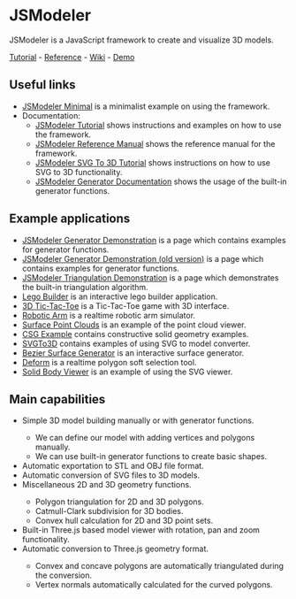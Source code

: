 JSModeler
=========

JSModeler is a JavaScript framework to create and visualize 3D models.

<a href="http://kovacsv.github.com/JSModeler/documentation/tutorial/tutorial.html">Tutorial</a> - 
<a href="http://kovacsv.github.com/JSModeler/documentation/jsmdoc/index.html">Reference</a> - 
<a href="https://github.com/kovacsv/JSModeler/wiki">Wiki</a> - 
<a href="http://kovacsv.github.com/JSModeler/documentation/demo/demonstration.html">Demo</a>

Useful links
------------
<ul>
	<li><a href="http://kovacsv.github.com/JSModeler/documentation/tutorial/minimal.html">JSModeler Minimal</a> is a minimalist example on using the framework.</li>
	<li>Documentation:
		<ul>
			<li><a href="http://kovacsv.github.com/JSModeler/documentation/tutorial/tutorial.html">JSModeler Tutorial</a> shows instructions and examples on how to use the framework.</li>
			<li><a href="http://kovacsv.github.com/JSModeler/documentation/jsmdoc/index.html">JSModeler Reference Manual</a> shows the reference manual for the framework.</li>
			<li><a href="http://kovacsv.github.com/JSModeler/documentation/tutorial/svgto3d.html">JSModeler SVG To 3D Tutorial</a> shows instructions on how to use SVG to 3D functionality.</li>
			<li><a href="http://kovacsv.github.com/JSModeler/documentation/reference/generator.html">JSModeler Generator Documentation</a> shows the usage of the built-in generator functions.</li>
		</ul>
	</li>
</ul>

Example applications
--------------------
<ul>
	<li><a href="http://kovacsv.github.com/JSModeler/documentation/demo/demonstration.html">JSModeler Generator Demonstration</a> is a page which contains examples for generator functions.</li>
	<li><a href="http://kovacsv.github.com/JSModeler/documentation/olddemo/demonstration.html">JSModeler Generator Demonstration (old version)</a> is a page which contains examples for generator functions.</li>
	<li><a href="http://kovacsv.github.com/JSModeler/documentation/olddemo/triangulation.html">JSModeler Triangulation Demonstration</a> is a page which demonstrates the built-in triangulation algorithm.</li>
	<li><a href="http://kovacsv.github.com/JSModeler/documentation/examples/legobuilder.html">Lego Builder</a> is an interactive lego builder application.</li>
	<li><a href="http://kovacsv.github.com/JSModeler/documentation/examples/tictactoe.html">3D Tic-Tac-Toe</a> is a Tic-Tac-Toe game with 3D interface.</li>
	<li><a href="http://kovacsv.github.com/JSModeler/documentation/examples/robot/robot.html">Robotic Arm</a> is a realtime robotic arm simulator.</li>
	<li><a href="http://kovacsv.github.com/JSModeler/documentation/examples/surfacepc.html">Surface Point Clouds</a> is an example of the point cloud viewer.</li>
	<li><a href="http://kovacsv.github.com/JSModeler/documentation/examples/csg.html">CSG Example</a> contains constructive solid geometry examples.</li>
	<li><a href="http://kovacsv.github.com/JSModeler/documentation/examples/svgto3d.html">SVGTo3D</a> contains examples of using SVG to model converter.</li>
	<li><a href="http://kovacsv.github.com/JSModeler/documentation/examples/bezier.html">Bezier Surface Generator</a> is an interactive surface generator.</li>
	<li><a href="http://kovacsv.github.com/JSModeler/documentation/examples/deform.html">Deform</a> is a realtime polygon soft selection tool.</li>
	<li><a href="http://kovacsv.github.com/JSModeler/documentation/examples/solids.html">Solid Body Viewer</a> is an example of using the SVG viewer.</li>
</ul>


Main capabilities
-----------------
<ul>
	<li>Simple 3D model building manually or with generator functions.</li>
	<ul>
		<li>We can define our model with adding vertices and polygons manually.</li>
		<li>We can use built-in generator functions to create basic shapes.</li>
	</ul>
	<li>Automatic exportation to STL and OBJ file format.</li>
	<li>Automatic conversion of SVG files to 3D models.</li>
	<li>Miscellaneous 2D and 3D geometry functions.</li>
	<ul>
		<li>Polygon triangulation for 2D and 3D polygons.</li>
		<li>Catmull-Clark subdivision for 3D bodies.</li>
		<li>Convex hull calculation for 2D and 3D point sets.</li>
	</ul>
	<li>Built-in Three.js based model viewer with rotation, pan and zoom functionality.</li>
	<li>Automatic conversion to Three.js geometry format.</li>
	<ul>
		<li>Convex and concave polygons are automatically triangulated during the conversion.</li>
		<li>Vertex normals automatically calculated for the curved polygons.</li>
	</ul>
</ul>
